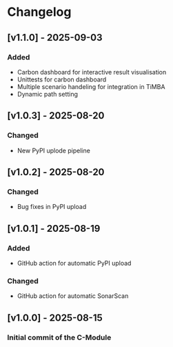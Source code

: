 # Changelog

## [v1.1.0] - 2025-09-03

### Added

- Carbon dashboard for interactive result visualisation
- Unittests for carbon dashboard
- Multiple scenario handeling for integration in TiMBA
- Dynamic path setting

## [v1.0.3] - 2025-08-20

### Changed

- New PyPI uplode pipeline

## [v1.0.2] - 2025-08-20

### Changed

- Bug fixes in PyPI upload

## [v1.0.1] - 2025-08-19

### Added

- GitHub action for automatic PyPI upload

### Changed

- GitHub action for automatic SonarScan

## [v1.0.0] - 2025-08-15

### Initial commit of the C-Module